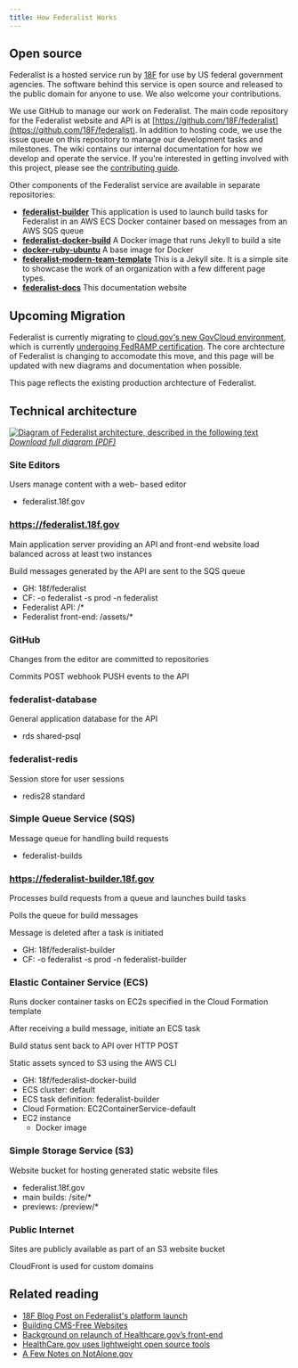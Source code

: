 ```yaml
---
title: How Federalist Works
---
```


## Open source

Federalist is a hosted service run by [18F](https://18f.gsa.gov/) for use by US federal government agencies. The software behind this service is open source and released to the public domain for anyone to use. We also welcome your contributions.

We use GitHub to manage our work on Federalist. The main code repository for the Federalist website and API is at [https://github.com/18F/federalist](https://github.com/18F/federalist). In addition to hosting code, we use the issue queue on this repository to manage our development tasks and milestones. The wiki contains our internal documentation for how we develop and operate the service. If you're interested in getting involved with this project, please see the [contributing guide](https://github.com/18F/federalist/blob/master/CONTRIBUTING.md).

Other components of the Federalist service are available in separate repositories:

- **[federalist-builder](https://github.com/18F/federalist-builder)** This application is used to launch build tasks for Federalist in an AWS ECS Docker container based on messages from an AWS SQS queue
- **[federalist-docker-build](https://github.com/18F/federalist-docker-build)** A Docker image that runs Jekyll to build a site
- **[docker-ruby-ubuntu](https://github.com/18F/docker-ruby-ubuntu)** A base image for Docker
- **[federalist-modern-team-template](https://github.com/18F/federalist-modern-team-template)** This is a Jekyll site. It is a simple site to showcase the work of an organization with a few different page types.
- **[federalist-docs](https://github.com/18F/federalist-docs)** This documentation website

## Upcoming Migration

Federalist is currently migrating to [cloud.gov's new GovCloud environment](https://landing.apps.cloud.gov/docs/apps/govcloud/), which is currently [undergoing FedRAMP certification](https://marketplace.fedramp.gov/index.html#/product/18f-cloudgov). The core archtecture of Federalist is changing to accomodate this move, and this page will be updated with new diagrams and documentation when possible.

This page reflects the existing production archtecture of Federalist.

## Technical architecture

[![Diagram of Federalist architecture, described in the following text]({{site.baseurl}}/uploads/federalist-architecture-small.png)]({{site.baseurl}}/uploads/federalist-system-architecture.pdf)
*[Download full diagram (PDF)]({{site.baseurl}}/uploads/federalist-system-architecture.pdf)*

### Site Editors

Users manage content with a web- based editor

- federalist.18f.gov


### https://federalist.18f.gov

Main application server providing an API and front-end website load balanced across at least two instances

Build messages generated by the API are sent to the SQS queue

- GH: 18f/federalist
- CF: -o federalist -s prod -n federalist
- Federalist API: /*
- Federalist front-end: /assets/*


###  GitHub

Changes from the editor are committed to repositories

Commits POST webhook PUSH events to the API

### federalist-database

General application database for the API

- rds shared-psql


### federalist-redis

Session store for user sessions

- redis28 standard


### Simple Queue Service (SQS)

Message queue for handling build requests

- federalist-builds


### https://federalist-builder.18f.gov

Processes build requests from a queue and launches build tasks

Polls the queue for build messages

Message is deleted after a task is initiated

- GH: 18f/federalist-builder
- CF: -o federalist -s prod -n federalist-builder


### Elastic Container Service (ECS)

Runs docker container tasks on EC2s specified in the Cloud Formation template

After receiving a build message, initiate an ECS task

Build status sent back to API over HTTP POST

Static assets synced to S3 using the AWS CLI

- GH: 18f/federalist-docker-build
- ECS cluster: default
- ECS task definition: federalist-builder
- Cloud Formation: EC2ContainerService-default
- EC2 instance
  - Docker image


### Simple Storage Service (S3)

Website bucket for hosting generated static website files

- federalist.18f.gov
- main builds: /site/*
- previews: /preview/*


### Public Internet

Sites are publicly available as part of an S3 website bucket

CloudFront is used for custom domains


## Related reading

- [18F Blog Post on Federalist's platform launch](https://18f.gsa.gov/2015/09/15/federalist-platform-launch/)
- [Building CMS-Free Websites](https://developmentseed.org/blog/2012/07/27/build-cms-free-websites/)
- [Background on relaunch of Healthcare.gov’s front-end](http://www.theatlantic.com/technology/archive/2013/06/healthcaregov-code-developed-by-the-people-and-for-the-people-released-back-to-the-people/277295/)
- [HealthCare.gov uses lightweight open source tools](https://www.digitalgov.gov/2013/05/07/the-new-healthcare-gov-uses-a-lightweight-open-source-tool/)
- [A Few Notes on NotAlone.gov](https://18f.gsa.gov/2014/05/09/a-few-notes-on-notalone-gov/)

